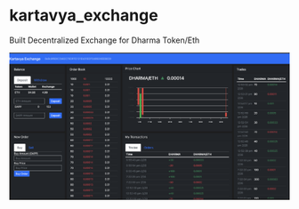 # kartavya_exchange
Built Decentralized Exchange for Dharma Token/Eth

![Kartavya Exchange](https://github.com/vinay10949/kartavya_exchange/blob/main/KartavyaExchange.png?raw=true)
